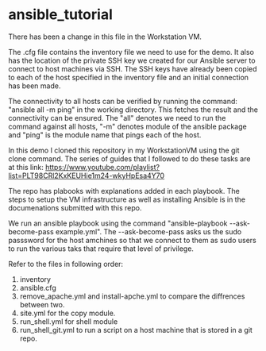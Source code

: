 # ansible_tutorial
There has been a change in this file in the Workstation VM.

The .cfg file contains the inventory file we need to use for the demo. It also has the location of the private SSH key we created for our Ansible server to connect to host machines via SSH. The SSH keys have already been copied to each of the host specified in the inventory file and an initial connection has been made.

The connectivity to all hosts can be verified by running the command: "ansible all -m ping" in the working directory. This fetches the result and the connectivity can be ensured. The "all" denotes we need to run the command against all hosts, "-m" denotes module of the ansible package and "ping" is the module name that pings each of the host.

In this demo I cloned this repository in my WorkstationVM using the git clone command. The series of guides that I followed to do these tasks are at this link: https://www.youtube.com/playlist?list=PLT98CRl2KxKEUHie1m24-wkyHpEsa4Y70

The repo has plabooks with explanations added in each playbook. The steps to setup the VM infrastructure as well as installing Ansible is in the documenations submitted with this repo.

We run an ansible playbook using the command "ansible-playbook --ask-become-pass example.yml". The --ask-become-pass asks us the sudo passsword for the host amchines so that we connect to them as sudo users to run the various taks that require that level of privilege.

Refer to the files in following order:

1. inventory
2. ansible.cfg
3. remove_apache.yml and install-apche.yml to compare the diffrences between two.
4. site.yml for the copy module.
5. run_shell.yml for shell module
6. run_shell_git.yml to run a script on a host machine that is stored in a git repo. 
